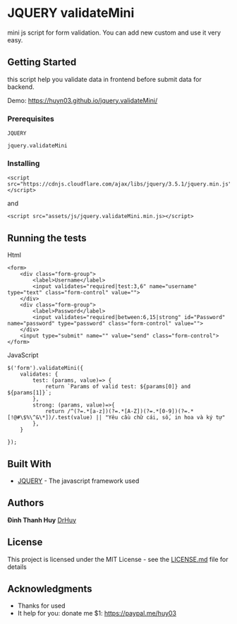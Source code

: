 # JQUERY validateMini

mini js script for form validation. You can add new custom and use it very easy.

## Getting Started

this script help you validate data in frontend before submit data for backend.

Demo: https://huyn03.github.io/jquery.validateMini/

### Prerequisites

```
JQUERY
```
```
jquery.validateMini
```

### Installing

```
<script src="https://cdnjs.cloudflare.com/ajax/libs/jquery/3.5.1/jquery.min.js"></script>
```
and
```
<script src="assets/js/jquery.validateMini.min.js></script>
```

## Running the tests

Html
```
<form>
    <div class="form-group">
        <label>Username</label>
        <input validates="required|test:3,6" name="username" type="text" class="form-control" value="">
    </div>
    <div class="form-group">
        <label>Password</label>
        <input validates="required|between:6,15|strong" id="Password" name="password" type="password" class="form-control" value="">
    </div>
    <input type="submit" name="" value="send" class="form-control">
</form>
```

JavaScript
```
$('form').validateMini({
	validates: {
		test: (params, value)=> {
			return `Params of valid test: ${params[0]} and ${params[1]}`;
		},
		strong: (params, value)=>{
			return /^(?=.*[a-z])(?=.*[A-Z])(?=.*[0-9])(?=.*[!@#\$%\^&\*])/.test(value) || "Yêu cầu chữ cái, số, in hoa và ký tự"
		},
	}

});
```

## Built With

* [JQUERY](https://jquery.com/) - The javascript framework used

## Authors

**Đinh Thanh Huy** [DrHuy](https://github.com/huyn03)

## License

This project is licensed under the MIT License - see the [LICENSE.md](LICENSE.md) file for details

## Acknowledgments

* Thanks for used
* It help for you: donate me $1: https://paypal.me/huy03